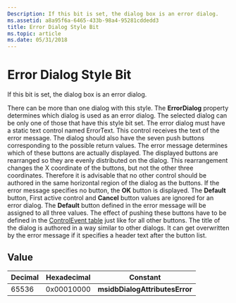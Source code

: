 ```yaml
---
Description: If this bit is set, the dialog box is an error dialog.
ms.assetid: a8a95f6a-6465-433b-98a4-95281cddedd3
title: Error Dialog Style Bit
ms.topic: article
ms.date: 05/31/2018
---
```


# Error Dialog Style Bit

If this bit is set, the dialog box is an error dialog.

There can be more than one dialog with this style. The **ErrorDialog** property determines which dialog is used as an error dialog. The selected dialog can be only one of those that have this style bit set. The error dialog must have a static text control named ErrorText. This control receives the text of the error message. The dialog should also have the seven push buttons corresponding to the possible return values. The error message determines which of these buttons are actually displayed. The displayed buttons are rearranged so they are evenly distributed on the dialog. This rearrangement changes the X coordinate of the buttons, but not the other three coordinates. Therefore it is advisable that no other control should be authored in the same horizontal region of the dialog as the buttons. If the error message specifies no button, the **OK** button is displayed. The **Default** button, First active control and **Cancel** button values are ignored for an error dialog. The **Default** button defined in the error message will be assigned to all three values. The effect of pushing these buttons have to be defined in the [ControlEvent table](controlevent-table.md) just like for all other buttons. The title of the dialog is authored in a way similar to other dialogs. It can get overwritten by the error message if it specifies a header text after the button list.

## Value



| Decimal | Hexadecimal | Constant                       |
|---------|-------------|--------------------------------|
| 65536   | 0x00010000  | **msidbDialogAttributesError** |



 

 

 



